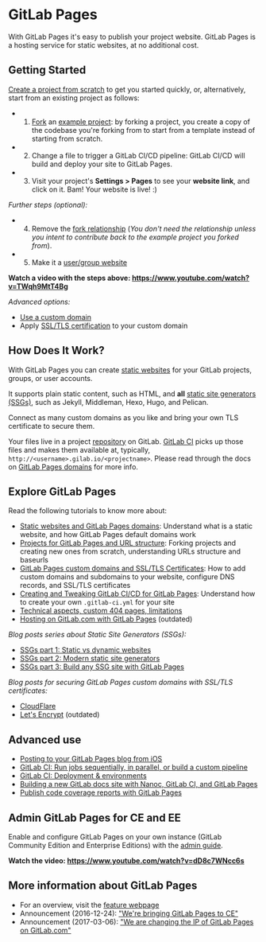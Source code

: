 # GitLab Pages

With GitLab Pages it's easy to publish your project website. GitLab Pages is a hosting service for static websites, at no additional cost.

## Getting Started

[Create a project from scratch](getting_started_part_two.md#create-a-project-from-scratch)
to get you started quickly, or,
alternatively, start from an existing project as follows:

- 1. [Fork](../../../gitlab-basics/fork-project.md#how-to-fork-a-project) an [example project](https://gitlab.com/pages):
by forking a project, you create a copy of the codebase you're forking from to start from a template instead of starting from scratch.
- 2. Change a file to trigger a GitLab CI/CD pipeline: GitLab CI/CD will build and deploy your site to GitLab Pages.
- 3. Visit your project's **Settings > Pages** to see your **website link**, and click on it. Bam! Your website is live! :)

_Further steps (optional):_

- 4. Remove the [fork relationship](getting_started_part_two.md#fork-a-project-to-get-started-from)
(_You don't need the relationship unless you intent to contribute back to the example project you forked from_).
- 5. Make it a [user/group website](getting_started_part_one.md#user-and-group-websites)

**Watch a video with the steps above: https://www.youtube.com/watch?v=TWqh9MtT4Bg**

_Advanced options:_

- [Use a custom domain](getting_started_part_three.md#adding-your-custom-domain-to-gitlab-pages)
- Apply [SSL/TLS certification](getting_started_part_three.md#ssl-tls-certificates) to your custom domain

## How Does It Work?

With GitLab Pages you can create [static websites](getting_started_part_one.md#what-you-need-to-know-before-getting-started)
for your GitLab projects, groups, or user accounts.

It supports plain static content, such as HTML, and **all** [static site generators (SSGs)](https://about.gitlab.com/2016/06/03/ssg-overview-gitlab-pages-part-1-dynamic-x-static/), such as Jekyll, Middleman, Hexo, Hugo, and Pelican.

Connect as many custom domains as you like and bring your own TLS certificate
to secure them.

Your files live in a project [repository](../repository/index.md) on GitLab.
[GitLab CI](../../../ci/README.md) picks up those files and makes them available at, typically,
`http://<username>.gilab.io/<projectname>`. Please read through the docs on 
[GitLab Pages domains](getting_started_part_one.md#gitlab-pages-domain) for more info.

## Explore GitLab Pages

Read the following tutorials to know more about:

- [Static websites and GitLab Pages domains](getting_started_part_one.md): Understand what is a static website, and how GitLab Pages default domains work
- [Projects for GitLab Pages and URL structure](getting_started_part_two.md): Forking projects and creating new ones from scratch, understanding URLs structure and baseurls
- [GitLab Pages custom domains and SSL/TLS Certificates](getting_started_part_three.md): How to add custom domains and subdomains to your website, configure DNS records, and SSL/TLS certificates
- [Creating and Tweaking GitLab CI/CD for GitLab Pages](getting_started_part_four.md): Understand how to create your own `.gitlab-ci.yml` for your site
- [Technical aspects, custom 404 pages, limitations](introduction.md)
- [Hosting on GitLab.com with GitLab Pages](https://about.gitlab.com/2016/04/07/gitlab-pages-setup/) (outdated)

_Blog posts series about Static Site Generators (SSGs):_

- [SSGs part 1: Static vs dynamic websites](https://about.gitlab.com/2016/06/03/ssg-overview-gitlab-pages-part-1-dynamic-x-static/)
- [SSGs part 2: Modern static site generators](https://about.gitlab.com/2016/06/10/ssg-overview-gitlab-pages-part-2/)
- [SSGs part 3: Build any SSG site with GitLab Pages](https://about.gitlab.com/2016/06/17/ssg-overview-gitlab-pages-part-3-examples-ci/)

_Blog posts for securing GitLab Pages custom domains with SSL/TLS certificates:_

- [CloudFlare](https://about.gitlab.com/2017/02/07/setting-up-gitlab-pages-with-cloudflare-certificates/)
- [Let's Encrypt](https://about.gitlab.com/2016/04/11/tutorial-securing-your-gitlab-pages-with-tls-and-letsencrypt/) (outdated)

## Advanced use

- [Posting to your GitLab Pages blog from iOS](https://about.gitlab.com/2016/08/19/posting-to-your-gitlab-pages-blog-from-ios/)
- [GitLab CI: Run jobs sequentially, in parallel, or build a custom pipeline](https://about.gitlab.com/2016/07/29/the-basics-of-gitlab-ci/)
- [GitLab CI: Deployment & environments](https://about.gitlab.com/2016/08/26/ci-deployment-and-environments/)
- [Building a new GitLab docs site with Nanoc, GitLab CI, and GitLab Pages](https://about.gitlab.com/2016/12/07/building-a-new-gitlab-docs-site-with-nanoc-gitlab-ci-and-gitlab-pages/)
- [Publish code coverage reports with GitLab Pages](https://about.gitlab.com/2016/11/03/publish-code-coverage-report-with-gitlab-pages/)

## Admin GitLab Pages for CE and EE

Enable and configure GitLab Pages on your own instance (GitLab Community Edition and Enterprise Editions) with
the [admin guide](../../../administration/pages/index.md).

**Watch the video: https://www.youtube.com/watch?v=dD8c7WNcc6s**

## More information about GitLab Pages

- For an overview, visit the [feature webpage](https://about.gitlab.com/features/pages/)
- Announcement (2016-12-24): ["We're bringing GitLab Pages to CE"](https://about.gitlab.com/2016/12/24/were-bringing-gitlab-pages-to-community-edition/)
- Announcement (2017-03-06): ["We are changing the IP of GitLab Pages on GitLab.com"](https://about.gitlab.com/2017/03/06/we-are-changing-the-ip-of-gitlab-pages-on-gitlab-com/)
